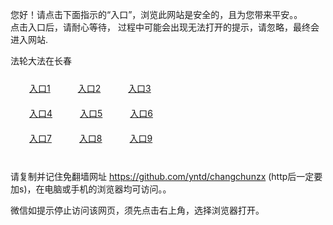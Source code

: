 您好！请点击下面指示的“入口”，浏览此网站是安全的，且为您带来平安。。 <br/>
点击入口后，请耐心等待， 过程中可能会出现无法打开的提示，请忽略，最终会进入网站. </br>

法轮大法在长春<br/>
<div style="padding:10px"><a style="margin:20px" target="_blank" href="https://d14s3j61w7g3tc.cloudfront.net/2Qpsp?hptwjv" id="ccLink1" rel="nofollow">入口1</a> <a target="_blank" style="margin:20px" href="https://d91h22b4ogxd1.cloudfront.net/2Qpsp?jmpmzzjw" id="ccLink2" rel="nofollow">入口2</a> <a style="margin:20px" target="_blank" href="https://d2kpuxl4o3xbsc.cloudfront.net/2Qpsp?vmvrs" id="ccLink3" rel="nofollow">入口3</a></div>

<div style="padding:10px" ><a style="margin:20px" target="_blank" href="https://d14s3j61w7g3tc.cloudfront.net/2Qpsp?hptwjv" id="ccLink4" rel="nofollow">入口4</a> <a style="margin:20px" href="https://d91h22b4ogxd1.cloudfront.net/2Qpsp?jmpmzzjw" target="_blank" id="ccLink5" rel="nofollow">入口5</a> <a style="margin:20px" href="https://d2kpuxl4o3xbsc.cloudfront.net/2Qpsp?vmvrs" target="_blank" id="ccLink6" rel="nofollow">入口6</a></div>

<div style="padding:10px"><a style="margin:20px" target="_blank" href="https://d14s3j61w7g3tc.cloudfront.net/2Qpsp?hptwjv" id="ccLink7" rel="nofollow">入口7</a> <a style="margin:20px" href="https://d91h22b4ogxd1.cloudfront.net/2Qpsp?jmpmzzjw" target="_blank" id="ccLink8" rel="nofollow">入口8</a> <a style="margin:20px" target="_blank" href="https://d2kpuxl4o3xbsc.cloudfront.net/2Qpsp?vmvrs" id="ccLink9" rel="nofollow">入口9</a></div>

<br/>



请复制并记住免翻墙网址 https://github.com/yntd/changchunzx (http后一定要加s)，在电脑或手机的浏览器均可访问。。<br/>

微信如提示停止访问该网页，须先点击右上角，选择浏览器打开。
